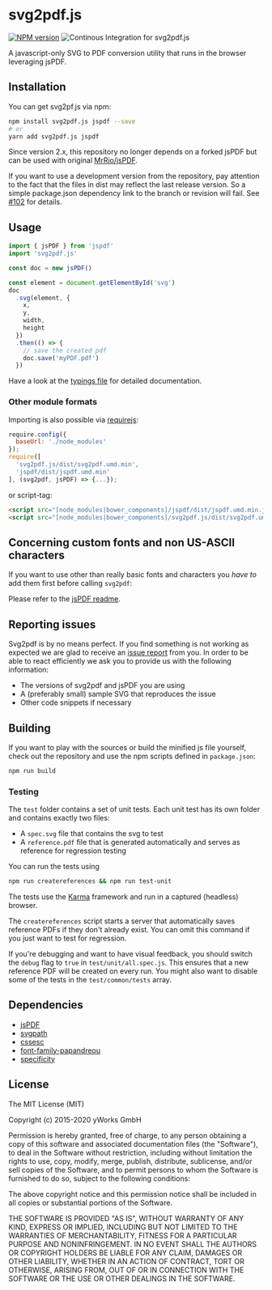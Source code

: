 # svg2pdf.js

[![NPM version](https://img.shields.io/npm/v/svg2pdf.js.svg?style=flat)](https://www.npmjs.org/package/svg2pdf.js) ![Continous Integration for svg2pdf.js](https://github.com/yWorks/svg2pdf.js/workflows/Continous%20Integration%20for%20svg2pdf.js/badge.svg)

A javascript-only SVG to PDF conversion utility that runs in the browser leveraging jsPDF.

## Installation

You can get svg2pf.js via npm:

```sh
npm install svg2pdf.js jspdf --save
# or
yarn add svg2pdf.js jspdf
```

Since version 2.x, this repository no longer depends on a forked jsPDF but can be used with original
[MrRio/jsPDF](https://github.com/MrRio/jsPDF).

If you want to use a development version from the repository, pay attention to the fact that the files in dist may
reflect the last release version. So a simple package.json dependency link to the branch or revision will fail.
See [#102](https://github.com/yWorks/svg2pdf.js/issues/102) for details.

## Usage

```js
import { jsPDF } from 'jspdf'
import 'svg2pdf.js'

const doc = new jsPDF()

const element = document.getElementById('svg')
doc
  .svg(element, {
    x,
    y,
    width,
    height
  })
  .then(() => {
    // save the created pdf
    doc.save('myPDF.pdf')
  })
```

Have a look at the [typings file](https://github.com/yWorks/svg2pdf.js/blob/master/types.d.ts) for
detailed documentation.

### Other module formats

Importing is also possible via [requirejs](http://requirejs.org/):

```javascript
require.config({
  baseUrl: './node_modules'
});
require([
  'svg2pdf.js/dist/svg2pdf.umd.min',
  'jspdf/dist/jspdf.umd.min'
], (svg2pdf, jsPDF) => {...});
```

or script-tag:

```html
<script src="[node_modules|bower_components]/jspdf/dist/jspdf.umd.min.js"></script>
<script src="[node_modules|bower_components]/svg2pdf.js/dist/svg2pdf.umd.min.js"></script>
```

## Concerning custom fonts and non US-ASCII characters

If you want to use other than really basic fonts and characters you _have to_ add them first before calling `svg2pdf`:

Please refer to the [jsPDF readme](https://github.com/MrRio/jsPDF).

## Reporting issues

Svg2pdf is by no means perfect. If you find something is not working as expected we are glad to receive an
[issue report](https://github.com/yWorks/svg2pdf.js/issues) from you. In order to be able to react efficiently we ask
you to provide us with the following information:

- The versions of svg2pdf and jsPDF you are using
- A (preferably small) sample SVG that reproduces the issue
- Other code snippets if necessary

## Building

If you want to play with the sources or build the minified js file yourself, check out the repository and use the npm scripts defined in `package.json`:

```bash
npm run build
```

### Testing

The `test` folder contains a set of unit tests. Each unit test has its own folder and contains exactly two files:

- A `spec.svg` file that contains the svg to test
- A `reference.pdf` file that is generated automatically and serves as reference for regression testing

You can run the tests using

```sh
npm run createreferences && npm run test-unit
```

The tests use the [Karma](https://karma-runner.github.io/2.0/index.html) framework and run in a captured (headless) browser.

The `createreferences` script starts a server that automatically saves reference PDFs if they don't already exist.
You can omit this command if you just want to test for regression.

If you're debugging and want to have visual feedback, you should switch the `debug` flag to `true` in `test/unit/all.spec.js`.
This ensures that a new reference PDF will be created on every run. You might also want to disable some of the tests in
the `test/common/tests` array.

## Dependencies

- [jsPDF](https://github.com/MrRio/jsPDF)
- [svgpath](https://github.com/fontello/svgpath)
- [cssesc](https://github.com/mathiasbynens/cssesc)
- [font-family-papandreou](https://github.com/hanamura/font-family)
- [specificity](https://github.com/keeganstreet/specificity)

## License

The MIT License (MIT)

Copyright (c) 2015-2020 yWorks GmbH

Permission is hereby granted, free of charge, to any person obtaining a copy
of this software and associated documentation files (the "Software"), to deal
in the Software without restriction, including without limitation the rights
to use, copy, modify, merge, publish, distribute, sublicense, and/or sell
copies of the Software, and to permit persons to whom the Software is
furnished to do so, subject to the following conditions:

The above copyright notice and this permission notice shall be included in all
copies or substantial portions of the Software.

THE SOFTWARE IS PROVIDED "AS IS", WITHOUT WARRANTY OF ANY KIND, EXPRESS OR
IMPLIED, INCLUDING BUT NOT LIMITED TO THE WARRANTIES OF MERCHANTABILITY,
FITNESS FOR A PARTICULAR PURPOSE AND NONINFRINGEMENT. IN NO EVENT SHALL THE
AUTHORS OR COPYRIGHT HOLDERS BE LIABLE FOR ANY CLAIM, DAMAGES OR OTHER
LIABILITY, WHETHER IN AN ACTION OF CONTRACT, TORT OR OTHERWISE, ARISING FROM,
OUT OF OR IN CONNECTION WITH THE SOFTWARE OR THE USE OR OTHER DEALINGS IN THE
SOFTWARE.
